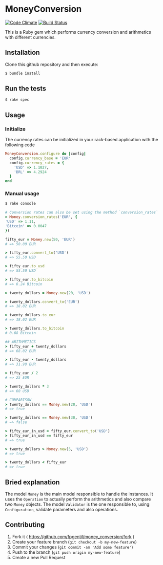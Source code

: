 # MoneyConversion

[![Code Climate](https://codeclimate.com/github/fpgentil/money_conversion/badges/gpa.svg)](https://codeclimate.com/github/fpgentil/money_conversion)
[![Build Status](https://travis-ci.org/fpgentil/money_conversion.svg?branch=master)](https://travis-ci.org/fpgentil/money_conversion)

This is a Ruby gem which performs currency conversion and arithmetics with different currencies.

## Installation

Clone this github repository and then execute:

```ruby
$ bundle install
```

## Run the tests

```ruby
$ rake spec
```

## Usage

### Initialize
The currency rates can be initialized in your rack-based application with the following code

```ruby
MoneyConversion.configure do |config|
  config.currency_base = 'EUR'
  config.currency_rates = {
    'USD' => 1.1027,
    'BRL' => 4.2924
  }
end
```

### Manual usage

```ruby
$ rake console

# Conversion rates can also be set using the method `conversion_rates`
> Money.conversion_rates('EUR', {
'USD' => 1.11,
'Bitcoin' => 0.0047
})

fifty_eur = Money.new(50, 'EUR')
# => 50.00 EUR

> fifty_eur.convert_to('USD') 
# => 55.50 USD

> fifty_eur.to_usd
# => 55.50 USD

> fifty_eur.to_bitcoin
# => 0.24 Bitcoin

> twenty_dollars = Money.new(20, 'USD')

> twenty_dollars.convert_to('EUR')
# => 18.02 EUR

> twenty_dollars.to_eur
# => 18.02 EUR

> twenty_dollars.to_bitcoin
# 0.08 Bitcoin

## ARITHMETICS
> fifty_eur + twenty_dollars 
# => 68.02 EUR

> fifty_eur - twenty_dollars 
# => 31.98 EUR

> fifty_eur / 2 
# => 25 EUR

> twenty_dollars * 3 
# => 60 USD

# COMPARISON
> twenty_dollars == Money.new(20, 'USD') 
# => true

> twenty_dollars == Money.new(30, 'USD')
# => false

> fifty_eur_in_usd = fifty_eur.convert_to('USD')
> fifty_eur_in_usd == fifty_eur
# => true

> twenty_dollars > Money.new(5, 'USD') 
# => true

> twenty_dollars < fifty_eur 
# => true

```

## Bried explanation

The model `Money` is the main model responsible to handle the instances. It uses the `Operation` to actually perform the arithmetics and also compare two `Money` objects. The model `Validator` is the one responsible to, using `Configuration`, validate parameters and also operations.

## Contributing

1. Fork it ( https://github.com/fpgentil/money_conversion/fork )
2. Create your feature branch (`git checkout -b my-new-feature`)
3. Commit your changes (`git commit -am 'Add some feature'`)
4. Push to the branch (`git push origin my-new-feature`)
5. Create a new Pull Request

